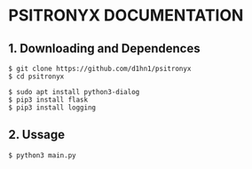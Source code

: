 # PSITRONYX DOCUMENTATION

## 1. Downloading and Dependences
```shell
$ git clone https://github.com/d1hn1/psitronyx
$ cd psitronyx

$ sudo apt install python3-dialog
$ pip3 install flask
$ pip3 install logging
```

## 2. Ussage
```shell
$ python3 main.py
```
